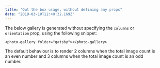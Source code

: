 ```yaml
---
title: "Out the box usage, without defining any props"
date: "2019-03-10T22:40:32.169Z"
---
```


The below gallery is generated without specifying the `columns` or `orientation` prop, using the following snippet:

```
<photo-gallery folder="gatsby"></photo-gallery>
```

The default behaviour is to render 2 columns when the total image count is an even number and 3 columns when the total image count is an odd number.

<photo-gallery folder="gatsby"></photo-gallery>
